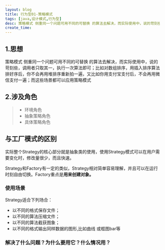 ```yaml
---
layout: blog
title: 行为型01-策略模式
tags: [java,设计模式,行为型]
desc: 策略模式 侧重同一个问题可用不同的可替换 的算法去解决，而实际使用中，说的苛刻些，调用者只取其一，执行一次算法即可；比如对数组排序，用插入排序算法排好序后，你不会再用堆排序重新拍一遍，又比如你用支付宝支付后，不会再用微信支付一遍；而这些场景都可以应用策略模式
create_time:
---
```

## 1.思想

策略模式 侧重同一个问题可用不同的可替换 的算法去解决，而实际使用中，说的苛刻些，调用者只取其一，执行一次算法即可；比如对数组排序，用插入排序算法排好序后，你不会再用堆排序重新拍一遍，又比如你用支付宝支付后，不会再用微信支付一遍；而这些场景都可以应用策略模式

## 2.涉及角色
>- 环境角色
>- 抽象策略角色
>- 具体策略角色


## 与工厂模式的区别

实际整个Strategy的核心部分就是抽象类的使用，使用Strategy模式可以在用户需要变化时，修改量很少，而且快速。

Strategy和Factory有一定的类似，Strategy相对简单容易理解，并且可以在运行时刻自由切换。Factory重点是**用来创建对象。**

### 使用场景
Strategy适合下列场合：
- 以不同的格式保存文件；
- 以不同的算法压缩文件；
- 以不同的算法截获图象；
- 以不同的格式输出同样数据的图形,比如曲线 或框图bar等

### 解决了什么问题？为什么要用它？什么情况用？
